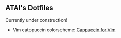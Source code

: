 ## ATAI's Dotfiles

Currently under construction!

- Vim catppuccin colorscheme: [Cappuccin for Vim](https://github.com/catppuccin/vim)
